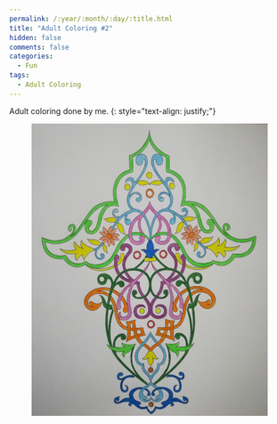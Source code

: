 ```yaml
---
permalink: /:year/:month/:day/:title.html
title: "Adult Coloring #2"
hidden: false
comments: false
categories:
  - Fun
tags:
  - Adult Coloring
---
```


Adult coloring done by me.
{: style="text-align: justify;"}
<br>

<figure>
    <a href="/assets/fun/2018/09/20/IMG_20180920_210534.jpg"><img src="/assets/fun/2018/09/20/IMG_20180920_210534.jpg"></a>
</figure>
